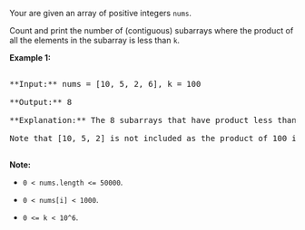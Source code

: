 
Your are given an array of positive integers `nums`.

Count and print the number of (contiguous) subarrays where the product of all the elements in the subarray is less than `k`.

**Example 1:**<br />
<pre>
**Input:** nums = [10, 5, 2, 6], k = 100
**Output:** 8
**Explanation:** The 8 subarrays that have product less than 100 are: [10], [5], [2], [6], [10, 5], [5, 2], [2, 6], [5, 2, 6].
Note that [10, 5, 2] is not included as the product of 100 is not strictly less than k.
</pre>


**Note:**
- `0 < nums.length <= 50000`.
- `0 < nums[i] < 1000`.
- `0 <= k < 10^6`.

